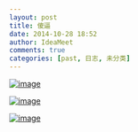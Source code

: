 ```yaml
---
layout: post
title: 傻逼
date: 2014-10-28 18:52
author: IdeaMeet
comments: true
categories: [past, 日志, 未分类]
---
```

<a href="http://ideameet.jd-app.com/jae/uploads/2014/10/wpid-screenshot_2014-10-28-18-51-30.png"><img title="Screenshot_2014-10-28-18-51-30.png" class="alignnone size-full" alt="image" src="http://ideameet.jd-app.com/jae/uploads/2014/10/wpid-screenshot_2014-10-28-18-51-30.png" /></a>



<a href="http://ideameet.jd-app.com/jae/uploads/2014/10/wpid-screenshot_2014-10-28-18-51-35.png"><img title="Screenshot_2014-10-28-18-51-35.png" class="alignnone size-full" alt="image" src="http://ideameet.jd-app.com/jae/uploads/2014/10/wpid-screenshot_2014-10-28-18-51-35.png" /></a>



<a href="http://ideameet.jd-app.com/jae/uploads/2014/10/wpid-screenshot_2014-10-28-18-51-47.png"><img title="Screenshot_2014-10-28-18-51-47.png" class="alignnone size-full" alt="image" src="http://ideameet.jd-app.com/jae/uploads/2014/10/wpid-screenshot_2014-10-28-18-51-47.png" /></a>
